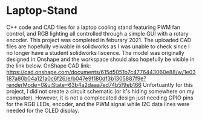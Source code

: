 # Laptop-Stand
C++ code and CAD files for a laptop cooling stand featuring PWM fan control, and RGB lighting all controlled through a simple GUI with a rotary encoder. 
This project was completed in feburary 2021. The uploaded CAD files are hopefully veiwable in solidworks as I was unable to check since 
I no longer have a student solidworks liscence. The model was originally designed in Onshape and the workspace should also hopefully be visible in the link below. 
OnShape CAD link: https://cad.onshape.com/documents/615d5051b7c4776443060e88/w/1e03187a80b04a121a0c6f26/e/b047e9f180df3b1305887f9e?renderMode=0&uiState=63b4a2daaa7ed74b5f9eb166 
Unfortuantly for this project, I did not create a circuit schematic (or it's hiding somewhere on my computer). However, it is not a complecated design
just needing GPIO pins for the RGB LEDs, encoder, and the PWM signal while I2C data lines were needed for the OLED display. 

